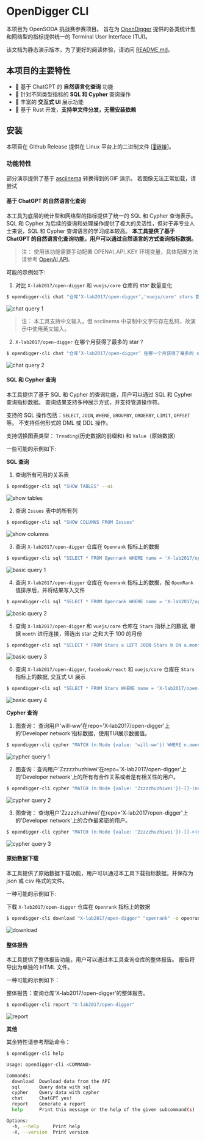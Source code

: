 # OpenDigger CLI

本项目为 OpenSODA 挑战赛参赛项目。 旨在为 [OpenDigger](https://github.com/X-lab2017/open-digger) 提供的各类统计型和网络型的指标提供统一的 Terminal User Interface (TUI)。

该文档为静态演示版本，为了更好的阅读体验，请访问 [README.md](./README.md)。

## **本项目的主要特性**

* 🚀 基于 ChatGPT 的 **自然语言化查询** 功能
* 🚀 针对不同类型指标的 **SQL 和 Cypher** 查询操作
* 🚀 丰富的 **交互式 UI** 展示功能
* 🚀 基于 Rust 开发，**支持单文件分发，无需安装依赖**

## **安装**

本项目在 Github Release 提供在 Linux 平台上的二进制文件 [[🚀链接]](https://github.com/DarkHighness/opendigger-cli/releases/tag/v0.0.1-beta)。

### **功能特性**

部分演示提供了基于 [asciinema](https://asciinema.org/) 转换得到的GIF 演示。 若图像无法正常加载，请尝试

#### **基于 ChatGPT 的自然语言化查询**

本工具为底层的统计型和网络型的指标提供了统一的 SQL 和 Cypher 查询表示。 SQL 和 Cypher 为后续的查询和处理操作提供了极大的灵活性，但对于非专业人士来说，SQL 和 Cypher 查询语言的学习成本较高。 **本工具提供了基于 ChatGPT 的自然语言化查询功能，用户可以通过自然语言的方式查询指标数据。**

> 注：
>   使用该功能需要手动配置 OPENAI_API_KEY 环境变量，具体配置方法请参考 [OpenAI API](https://platform.openai.com/docs/quickstart)。
> 

可能的示例如下:

1. 对比 `X-lab2017/open-digger` 和 `vuejs/core` 仓库的 star 数量变化

```bash
$ opendigger-cli chat "仓库‘X-lab2017/open-digger’,'vuejs/core' stars 数量的变化, 保留仓库名称" --ui
```

![chat query 1](https://github.com/DarkHighness/opendigger-cli/blob/main/doc/assets/chat_query_1.png?raw=true)

> 注：
>   本工具支持中文输入，但 asciinema 中录制中文字符存在乱码，故演示中使用英文输入。

2. `X-lab2017/open-digger` 在哪个月获得了最多的 star？

```bash
$ opendigger-cli chat "仓库‘X-lab2017/open-digger’ 在哪一个月获得了最多的 star" --ui
```

![chat query 2](https://github.com/DarkHighness/opendigger-cli/blob/main/doc/assets/chat_query_2.png?raw=true)

#### **SQL 和 Cypher 查询**

本工具提供了基于 SQL 和 Cypher 的查询功能，用户可以通过 SQL 和 Cypher 查询指标数据。 查询结果支持多种展示方式，并支持管道操作符。 

支持的 SQL 操作包括：`SELECT`, `JOIN`, `WHERE`, `GROUPBY`, `ORDERBY`, `LIMIT`, `OFFSET` 等。 不支持任何形式的 DML 或 DDL 操作。 

支持切换图表类型： `Treading`(历史数据的前缀和) 和 `Value`（原始数据）

一些可能的示例如下:

**SQL 查询**

1. 查询所有可用的关系表

```bash
$ opendigger-cli sql "SHOW TABLES" --ui
```

![show tables](https://github.com/DarkHighness/opendigger-cli/blob/main/doc/assets/sql_query_show_tables.png?raw=true)

2. 查询 `Issues` 表中的所有列

```bash
$ opendigger-cli sql "SHOW COLUMNS FROM Issues"
```

![show columns](https://github.com/DarkHighness/opendigger-cli/blob/main/doc/assets/sql_query_show_columns.png?raw=true)

3. 查询 `X-lab2017/open-digger` 仓库在 `Openrank` 指标上的数据

```bash
$ opendigger-cli sql "SELECT * FROM Openrank WHERE name = 'X-lab2017/open-digger'" --ui
```

![basic query 1](https://github.com/DarkHighness/opendigger-cli/blob/main/doc/assets/basic_query_1.png?raw=true)

4. 查询 `X-lab2017/open-digger` 仓库在 `Openrank` 指标上的数据，按 `OpenRank` 值排序后，并将结果写入文件

```bash
$ opendigger-cli sql "SELECT * FROM Openrank WHERE name = 'X-lab2017/open-digger'" -o openrank.csv > /dev/null
```

![basic query 2](https://github.com/DarkHighness/opendigger-cli/blob/main/doc/assets/basic_query_2.png?raw=true)

5. 查询 `X-lab2017/open-digger` 和 `vuejs/core` 仓库在 `Stars` 指标上的数据, 根据 `month` 进行连接，筛选出 star 之和大于 100 的月份

```bash
$ opendigger-cli sql "SELECT * FROM Stars a LEFT JOIN Stars b ON a.month = b.month WHERE a.name = 'X-lab2017/open-digger' AND b.name = 'vuejs/core' AND a.value + b.value > 100" --ui
```

![basic query 3](https://github.com/DarkHighness/opendigger-cli/blob/main/doc/assets/basic_query_3.png?raw=true)

6. 查询 `X-lab2017/open-digger`, `facebook/react` 和 `vuejs/core` 仓库在 `Stars` 指标上的数据, 交互式 UI 展示

```bash
$ opendigger-cli sql "SELECT * FROM Stars WHERE name = 'X-lab2017/open-digger' OR name = 'facebook/react' OR name = 'vuejs/core'" --ui
```

![basic query 4](https://github.com/DarkHighness/opendigger-cli/blob/main/doc/assets/basic_query_4.png?raw=true)

**Cypher 查询**

1. 图查询： 查询用户'will-ww'在repo='X-lab2017/open-digger'上的'Developer network'指标数据，使用TUI展示数据值。

```bash
$ opendigger-cli cypher "MATCH (n:Node {value: 'will-ww'}) WHERE n.owner = 'X-lab2017/open-digger' AND n.metric = 'Developer network' RETURN n"
```

![cypher query 1](https://github.com/DarkHighness/opendigger-cli/blob/main/doc/assets/cypher_1.png?raw=true)

2. 图查询：查询用户'Zzzzzhuzhiwei'在repo='X-lab2017/open-digger'上的'Developer network'上的所有有合作关系或者是有相关性的用户。

```bash
$ opendigger-cli cypher "MATCH (n:Node {value: 'Zzzzzhuzhiwei'})-[]-(neighbor) where n.owner='X-lab2017/open-digger' and n.metric='Developer network' RETURN neighbor"
```

![cypher query 2](https://github.com/DarkHighness/opendigger-cli/blob/main/doc/assets/cypher_2.png?raw=true)

3. 图查询： 查询用户'Zzzzzhuzhiwei'在repo='X-lab2017/open-digger'上的'Developer network'上的合作最紧密的用户。

```bash
$ opendigger-cli cypher "MATCH (n:Node {value: 'Zzzzzhuzhiwei'})-[]->(neighbor) WHERE n.owner='X-lab2017/open-digger' and n.metric='Developer network' WITH neighbor ORDER BY neighbor.metric DESC LIMIT 1 RETURN neighbor"
```

![cypher query 3](https://github.com/DarkHighness/opendigger-cli/blob/main/doc/assets/cypher_2.png?raw=true)

#### **原始数据下载**

本工具提供了原始数据下载功能，用户可以通过本工具下载指标数据，并保存为 json 或 csv 格式的文件。

一种可能的示例如下:

下载 `X-lab2017/open-digger` 仓库在 `Openrank` 指标上的数据

```bash
$ opendigger-cli download "X-lab2017/open-digger" "openrank" -o openrank.json
```

![download](https://github.com/DarkHighness/opendigger-cli/blob/main/doc/assets/download_command.png?raw=true)

#### **整体报告**

本工具提供了整体报告功能，用户可以通过本工具查询仓库的整体报告。 报告将导出为单独的 HTML 文件。

一种可能的示例如下：

整体报告：查询仓库'X-lab2017/open-digger'的整体报告。

```bash
$ opendigger-cli report "X-lab2017/open-digger"
```

![report](https://github.com/DarkHighness/opendigger-cli/blob/main/doc/assets/report.png?raw=true)


**其他** 

其余特性请参考帮助命令：

```bash
$ opendigger-cli help

Usage: opendigger-cli <COMMAND>

Commands:
  download  Download data from the API
  sql       Query data with sql
  cypher    Query data with cypher
  chat      ChatGPT yes!
  report    Generate a report
  help      Print this message or the help of the given subcommand(s)

Options:
  -h, --help     Print help
  -V, --version  Print version
```

